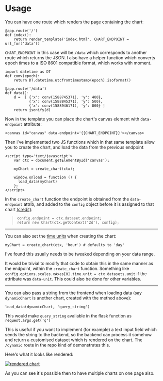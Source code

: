 Usage
=====

You can have one route which renders the page containing the chart:
```
@app.route('/')
def index():
    return render_template('index.html', CHART_ENDPOINT = url_for('data'))
```
`CHART_ENDPOINT` in this case will be `/data` which corresponds to another route which returns the JSON.  I also have a helper function which converts epoch times to a ISO 8601 compatible format, which works with moment.
```
import datetime as DT
def conv(epoch):
    return DT.datetime.utcfromtimestamp(epoch).isoformat()

@app.route('/data')
def data():
    d =  [ {'x': conv(1588745371), 'y': 400},
           {'x': conv(1588845371), 'y': 500},
           {'x': conv(1588946171), 'y': 800} ]
    return jsonify(d)
```
Now in the template you can place the chart's canvas element with `data-endpoint` attribute:

    <canvas id="canvas" data-endpoint='{{CHART_ENDPOINT}}'></canvas>

Then I've implemented two JS functions which in that same template allow you to create the chart, and load the data from the previous endpoint:

```
<script type='text/javascript'>
    var ctx = document.getElementById('canvas');

    myChart = create_chart(ctx);

    window.onload = function () { 
      load_data(myChart)
    };
</script>
```
In the `create_chart` function the endpoint is obtained from the `data-endpoint` attrib, and added to the `config` object before it is assigned to that chart [(credit)](https://stackoverflow.com/a/44840756/2052575):

>     config.endpoint = ctx.dataset.endpoint;
>     return new Chart(ctx.getContext('2d'), config);

---

You can also set the [time units](https://www.chartjs.org/docs/latest/axes/cartesian/time.html#time-units) when creating the chart:

    myChart = create_chart(ctx, 'hour') # defaults to 'day'

I've found this usually needs to be tweaked depending on your data range.

It would be trivial to modify that code to obtain this in the same manner as the endpoint, within the `create_chart` function.  Something like `config.options.scales.xAxes[0].time.unit = ctx.datasets.unit` if the attribute was `data-unit`.  This could also be done for other variables.

---
You can also pass a string from the frontend when loading data (say `dynamicChart` is another chart, created with the method above):

    load_data(dynamicChart, 'query_string')

This would make `query_string` available in the flask function as `request.args.get('q')`

This is useful if you want to implement (for example) a text input field which sends the string to the backend, so the backend can process it somehow and return a customised dataset which is rendered on the chart.  The `/dynamic` route in the repo kind of demonstrates this.

Here's what it looks like rendered:

[![rendered chart][1]][1]

As you can see it's possible then to have multiple charts on one page also.

  [1]: https://i.stack.imgur.com/c6ABc.png